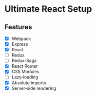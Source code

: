 # Ultimate React Setup

## Features

- [x] Webpack
- [x] Express
- [x] React
- [ ] Redux
- [ ] Redux-Saga
- [x] React Router
- [x] CSS Modules
- [ ] Lazy-loading
- [x] Absolute imports
- [x] Server-side rendering
